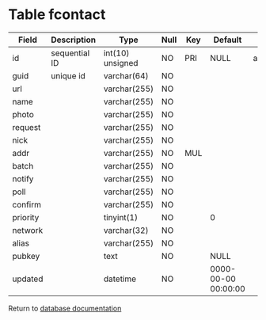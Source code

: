 Table fcontact
==============

| Field    | Description   | Type             | Null | Key | Default             | Extra           |
| -------- | ------------- | ---------------- | ---- | --- | ------------------- | --------------- |
| id       | sequential ID | int(10) unsigned | NO   | PRI | NULL                | auto_increment  |
| guid     | unique id     | varchar(64)      | NO   |     |                     |                 |
| url      |               | varchar(255)     | NO   |     |                     |                 |
| name     |               | varchar(255)     | NO   |     |                     |                 |
| photo    |               | varchar(255)     | NO   |     |                     |                 |
| request  |               | varchar(255)     | NO   |     |                     |                 |
| nick     |               | varchar(255)     | NO   |     |                     |                 |
| addr     |               | varchar(255)     | NO   | MUL |                     |                 |
| batch    |               | varchar(255)     | NO   |     |                     |                 |
| notify   |               | varchar(255)     | NO   |     |                     |                 |
| poll     |               | varchar(255)     | NO   |     |                     |                 |
| confirm  |               | varchar(255)     | NO   |     |                     |                 |
| priority |               | tinyint(1)       | NO   |     | 0                   |                 |
| network  |               | varchar(32)      | NO   |     |                     |                 |
| alias    |               | varchar(255)     | NO   |     |                     |                 |
| pubkey   |               | text             | NO   |     | NULL                |                 |
| updated  |               | datetime         | NO   |     | 0000-00-00 00:00:00 |                 |

Return to [database documentation](help/database)
